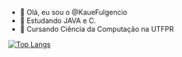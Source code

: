 - 👋 Olá, eu sou o @KaueFulgencio
- 👀 Estudando JAVA e C.
- 🌱 Cursando Ciência da Computação na UTFPR

[![Top Langs](https://github-readme-stats.vercel.app/api/top-langs/?username=kauefulgencio)](https://github.com/kauefulgencio/github-readme-stats)
